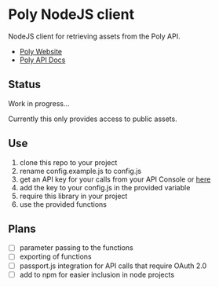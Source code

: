 # Poly NodeJS client

NodeJS client for retrieving assets from the Poly API.

* [Poly Website](https://poly.google.com/)
* [Poly API Docs](https://developers.google.com/poly/reference/)

## Status
Work in progress...

Currently this only provides access to public assets.

## Use
1. clone this repo to your project
1. rename config.example.js to config.js
1. get an API key for your calls from your API Console or [here](https://developers.google.com/poly/develop/web)
1. add the key to your config.js in the provided variable
1. require this library in your project
1. use the provided functions

## Plans
- [ ] parameter passing to the functions
- [ ] exporting of functions
- [ ] passport.js integration for API calls that require OAuth 2.0
- [ ] add to npm for easier inclusion in node projects
